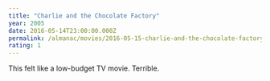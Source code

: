 ```yaml
---
title: "Charlie and the Chocolate Factory"
year: 2005
date: 2016-05-14T23:00:00.000Z
permalink: /almanac/movies/2016-05-15-charlie-and-the-chocolate-factory/index.html
rating: 1
---
```


This felt like a low-budget TV movie. Terrible.
